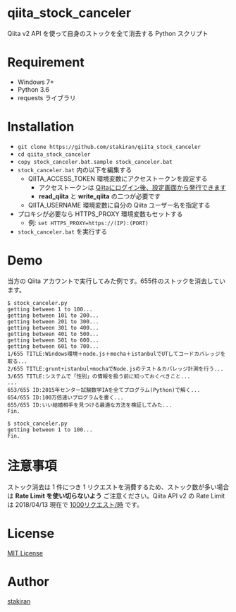 # qiita_stock_canceler
Qiita v2 API を使って自身のストックを全て消去する Python スクリプト

# Requirement

- Windows 7+
- Python 3.6
- requests ライブラリ

# Installation

- `git clone https://github.com/stakiran/qiita_stock_canceler`
- `cd qiita_stock_canceler`
- `copy stock_canceler.bat.sample stock_canceler.bat`
- `stock_canceler.bat` 内の以下を編集する
  - QIITA_ACCESS_TOKEN 環境変数にアクセストークンを設定する
    - アクセストークンは [Qiitaにログイン後、設定画面から発行できます](https://qiita.com/settings/applications)
    - **read_qiita** と **write_qiita** の二つが必要です
  - QIITA_USERNAME 環境変数に自分の Qiita ユーザー名を指定する
- プロキシが必要なら HTTPS_PROXY 環境変数もセットする
  - 例: `set HTTPS_PROXY=https://(IP):(PORT)`
- `stock_canceler.bat` を実行する

# Demo

当方の Qiita アカウントで実行してみた例です。655件のストックを消去しています。

```
$ stock_canceler.py
getting between 1 to 100...
getting between 101 to 200...
getting between 201 to 300...
getting between 301 to 400...
getting between 401 to 500...
getting between 501 to 600...
getting between 601 to 700...
1/655 TITLE:Windows環境＋node.js＋mocha＋istanbulでUTしてコードカバレッジを取る...
2/655 TITLE:grunt+istanbul+mochaでNode.jsのテスト＆カバレッジ計測を行う...
3/655 TITLE:システムで「性別」の情報を扱う前に知っておくべきこと...
...
653/655 ID:2015年センター試験数学IAを全てプログラム(Python)で解く...
654/655 ID:100万倍速いプログラムを書く...
655/655 ID:いい結婚相手を見つける最適な方法を検証してみた...
Fin.

$ stock_canceler.py
getting between 1 to 100...
Fin.
```

# 注意事項

ストック消去は 1 件につき 1 リクエストを消費するため、ストック数が多い場合は **Rate Limit を使い切らないよう** ご注意ください。Qiita API v2 の Rate Limit は 2018/04/13 現在で [1000リクエスト/時](https://qiita.com/api/v2/docs#%E5%88%A9%E7%94%A8%E5%88%B6%E9%99%90) です。

# License

[MIT License](LICENSE)

# Author

[stakiran](https://github.com/stakiran)
